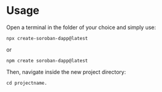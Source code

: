 # Usage

Open a terminal in the folder of your choice and simply use:

`npx create-soroban-dapp@latest`

or

`npm create soroban-dapp@latest`

Then, navigate inside the new project directory:

`cd projectname.`